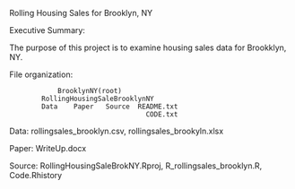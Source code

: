 Rolling Housing Sales for Brooklyn, NY

Executive Summary:

The purpose of this project is to examine housing sales data for Brookklyn, NY.

File organization:

				BrooklynNY(root)
			RollingHousingSaleBrooklynNY
			Data	Paper	Source	README.txt
						              CODE.txt


Data: rollingsales_brooklyn.csv, rollingsales_brookyln.xlsx

Paper: WriteUp.docx

Source: RollingHousingSaleBrokNY.Rproj, R_rollingsales_brooklyn.R, Code.Rhistory
